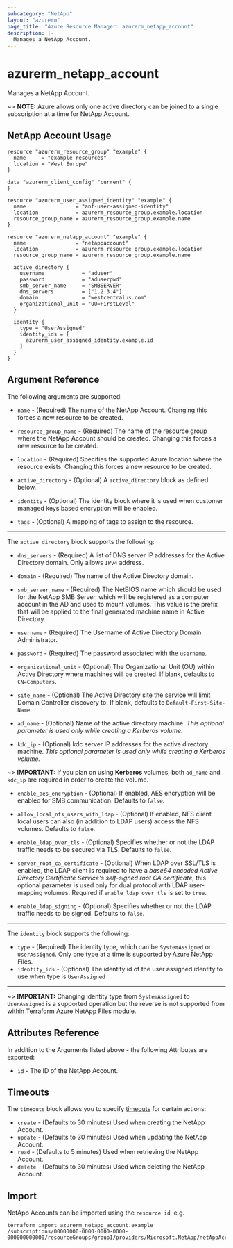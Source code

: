 ```yaml
---
subcategory: "NetApp"
layout: "azurerm"
page_title: "Azure Resource Manager: azurerm_netapp_account"
description: |-
  Manages a NetApp Account.
---
```


# azurerm_netapp_account

Manages a NetApp Account.

~> **NOTE:** Azure allows only one active directory can be joined to a single subscription at a time for NetApp Account.

## NetApp Account Usage

```hcl
resource "azurerm_resource_group" "example" {
  name     = "example-resources"
  location = "West Europe"
}

data "azurerm_client_config" "current" {
}

resource "azurerm_user_assigned_identity" "example" {
  name                = "anf-user-assigned-identity"
  location            = azurerm_resource_group.example.location
  resource_group_name = azurerm_resource_group.example.name
}

resource "azurerm_netapp_account" "example" {
  name                = "netappaccount"
  location            = azurerm_resource_group.example.location
  resource_group_name = azurerm_resource_group.example.name

  active_directory {
    username            = "aduser"
    password            = "aduserpwd"
    smb_server_name     = "SMBSERVER"
    dns_servers         = ["1.2.3.4"]
    domain              = "westcentralus.com"
    organizational_unit = "OU=FirstLevel"
  }

  identity {
    type = "UserAssigned"
    identity_ids = [
      azurerm_user_assigned_identity.example.id
    ]
  }
}

```

## Argument Reference

The following arguments are supported:

* `name` - (Required) The name of the NetApp Account. Changing this forces a new resource to be created.

* `resource_group_name` - (Required) The name of the resource group where the NetApp Account should be created. Changing this forces a new resource to be created.

* `location` - (Required) Specifies the supported Azure location where the resource exists. Changing this forces a new resource to be created.

* `active_directory` - (Optional) A `active_directory` block as defined below.

* `identity` - (Optional) The identity block where it is used when customer managed keys based encryption will be enabled.

* `tags` - (Optional) A mapping of tags to assign to the resource.

---

The `active_directory` block supports the following:

* `dns_servers` - (Required) A list of DNS server IP addresses for the Active Directory domain. Only allows `IPv4` address.

* `domain` - (Required) The name of the Active Directory domain.

* `smb_server_name` - (Required) The NetBIOS name which should be used for the NetApp SMB Server, which will be registered as a computer account in the AD and used to mount volumes. This value is the prefix that will be applied to the final generated machine name in Active Directory.

* `username` - (Required) The Username of Active Directory Domain Administrator.

* `password` - (Required) The password associated with the `username`.

* `organizational_unit` - (Optional) The Organizational Unit (OU) within Active Directory where machines will be created. If blank, defaults to `CN=Computers`.

* `site_name` - (Optional) The Active Directory site the service will limit Domain Controller discovery to. If blank, defaults to `Default-First-Site-Name`.

* `ad_name` - (Optional) Name of the active directory machine. *This optional parameter is used only while creating a Kerberos volume.*

* `kdc_ip` - (Optional) kdc server IP addresses for the active directory machine. *This optional parameter is used only while creating a Kerberos volume.*

~> **IMPORTANT:** If you plan on using **Kerberos** volumes, both `ad_name` and `kdc_ip` are required in order to create the volume.

* `enable_aes_encryption` - (Optional) If enabled, AES encryption will be enabled for SMB communication. Defaults to `false`.

* `allow_local_nfs_users_with_ldap` - (Optional) If enabled, NFS client local users can also (in addition to LDAP users) access the NFS volumes. Defaults to `false`.

* `enable_ldap_over_tls` - (Optional) Specifies whether or not the LDAP traffic needs to be secured via TLS. Defaults to `false`.

* `server_root_ca_certificate` - (Optional) When LDAP over SSL/TLS is enabled, the LDAP client is required to have a *base64 encoded Active Directory Certificate Service's self-signed root CA certificate*, this optional parameter is used only for dual protocol with LDAP user-mapping volumes. Required if `enable_ldap_over_tls` is set to `true`.

* `enable_ldap_signing` - (Optional) Specifies whether or not the LDAP traffic needs to be signed. Defaults to `false`.

---
The `identity` block supports the following:

* `type` - (Required) The identity type, which can be `SystemAssigned` or `UserAssigned`. Only one type at a time is supported by Azure NetApp Files.
* `identity_ids` - (Optional) The identity id of the user assigned identity to use when type is `UserAssigned`

---

~> **IMPORTANT:** Changing identity type from `SystemAssigned` to `UserAssigned` is a supported operation but the reverse is not supported from within Terraform Azure NetApp Files module.

## Attributes Reference

In addition to the Arguments listed above - the following Attributes are exported:

* `id` - The ID of the NetApp Account.

## Timeouts

The `timeouts` block allows you to specify [timeouts](https://www.terraform.io/language/resources/syntax#operation-timeouts) for certain actions:

* `create` - (Defaults to 30 minutes) Used when creating the NetApp Account.
* `update` - (Defaults to 30 minutes) Used when updating the NetApp Account.
* `read` - (Defaults to 5 minutes) Used when retrieving the NetApp Account.
* `delete` - (Defaults to 30 minutes) Used when deleting the NetApp Account.

## Import

NetApp Accounts can be imported using the `resource id`, e.g.

```shell
terraform import azurerm_netapp_account.example /subscriptions/00000000-0000-0000-0000-000000000000/resourceGroups/group1/providers/Microsoft.NetApp/netAppAccounts/account1
```
